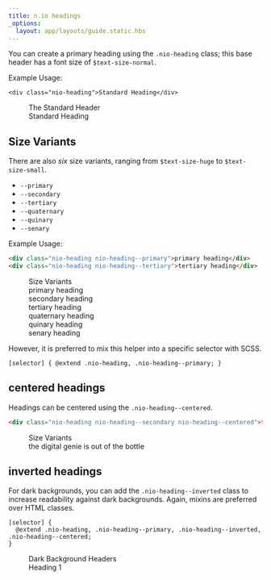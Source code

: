 ```yaml
---
title: n.io headings
_options:
  layout: app/layouts/guide.static.hbs
---
```


You can create a primary heading using the `.nio-heading` class; this base header has a font size of `$text-size-normal`.

Example Usage:

```
<div class="nio-heading">Standard Heading</div>
```

<figure class="examples">
  <figcaption>The Standard Header</figcaption>
  <div class="nio-heading">Standard Heading</div>
</figure>

## Size Variants

There are also *six* size variants, ranging from `$text-size-huge` to `$text-size-small`.

* `--primary`
* `--secondary`
* `--tertiary`
* `--quaternary`
* `--quinary`
* `--senary`

Example Usage:

```html
<div class="nio-heading nio-heading--primary">primary heading</div>
<div class="nio-heading nio-heading--tertiary">tertiary heading</div>
```

<figure class="examples">
  <figcaption>Size Variants</figcaption>
  <div class="nio-heading nio-heading--primary">primary heading</div>
  <div class="nio-heading nio-heading--secondary">secondary heading</div>
  <div class="nio-heading nio-heading--tertiary">tertiary heading</div>
  <div class="nio-heading nio-heading--quaternary">quaternary heading</div>
  <div class="nio-heading nio-heading--quinary">quinary heading</div>
  <div class="nio-heading nio-heading--senary">senary heading</div>
</figure>

However, it is preferred to mix this helper into a specific selector with SCSS.
```
[selector] { @extend .nio-heading, .nio-heading--primary; }
```

## centered headings

Headings can be centered using the `.nio-heading--centered`.

```html
<div class="nio-heading nio-heading--secondary nio-heading--centered">the digital genie is out of the bottle</div>
```

<figure class="examples">
  <figcaption>Size Variants</figcaption>
  <div class="nio-heading nio-heading--secondary nio-heading--centered">the digital genie is out of the bottle</div>
</figure>

## inverted headings

For dark backgrounds, you can add the `.nio-heading--inverted` class to increase readability against dark backgrounds. Again, mixins are preferred over HTML classes.


```
[selector] {
  @extend .nio-heading, .nio-heading--primary, .nio-heading--inverted, .nio-heading--centered;
}
```

<figure class="examples examples--dark">
  <figcaption>Dark Background Headers</figcaption>
  <div class='nio-heading nio-heading--primary nio-heading--inverted nio-heading--centered'>Heading 1</div>
</figure>

